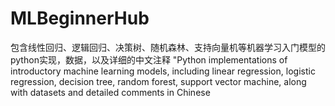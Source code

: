# MLBeginnerHub
包含线性回归、逻辑回归、决策树、随机森林、支持向量机等机器学习入门模型的python实现，数据，以及详细的中文注释 "Python implementations of introductory machine learning models, including linear regression, logistic regression, decision tree, random forest, support vector machine, along with datasets and detailed comments in Chinese
